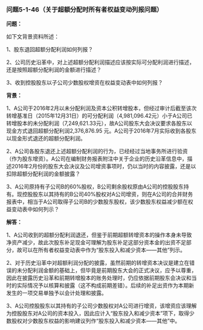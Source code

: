 ### 问题5-1-46（关于超额分配时所有者权益变动列报问题）

**问题：**

如下文背景资料所述：

1、股东退回超额分配利润如何列报？

2、公司历史沿革中，对上述超额分配利润描述应该按实际可分配利润进行描述，还是按照超额分配利润的金额进行描述？

3、收到控股股东以子公司少数股权增资在权益变动表中如何列报？

**背景：**

1、A公司于2016年2月以未分配利润及资本公积转增股本，但经过审计后截至该次转增基准日（2015年12月31日）的可分配利润（4,981,096.42元）小于A公司已转增股本的未分配利润（7,249,621.33元），故A公司股东大会决议要求各股东以现金方式退回超额分配利润2,376,876.95
元。A公司于2016年7月实际收到各股东以现金形式退还的超额分配利润。

2、A公司各股东退还上述超额分配利润的行为，已经经过当地事务所进行验资（作为股东增资）。A公司在编制财务报表附注中关于企业的历史沿革信息中，描述2016年2月份的股东大会决议及公司增资事项时，仍以当时的内容披露，还是以扣除超额分配利润的金额披露？

3、A公司原持有子公司B的60%股权，B公司剩余股权原由A公司的控股股东持有。现控股股东以其持有的B公司40%股权对A公司增资，则在A公司的合并财务报表中，相当于A公司取得子公司B的少数股东股权，该少数股东权益减少额在权益变动表中如何列示？

**解答：**

1、A公司收到的超额分配利润退还，但鉴于前期超额转增资本的操作本身未导致净资产减少，故此次股东补足现金可理解为股东补足这部分资本金的出资不足部分，故可以在所有者权益变动表中作为“股东投入和减少资本——其他”列示。

2、对于历史沿革中对超额利润分配的披露，虽然前期的转增资本决议是建立在错误的未分配利润金额的基础上，但毕竟是前期股东大会的正式决议，应予以尊重，因此在披露历史沿革和前期转增股本的账务处理时，仍应依据前期股东会决议和当时的实际情况予以核算和披露（这不构成前期差错）。后续的补足出资作为本期新发生的一项交易单独予以会计处理和披露。

3、A公司控股股东以其持有的子公司少数股权对A公司进行增资，该增资应该理解为控股股东对A公司的资本投入，因此应计入“股东投入和减少资本”项下，取得少数股权对少数股东权益的影响建议列作“股东投入和减少资本——其他”中。